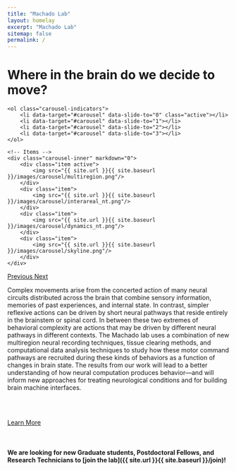```yaml
---
title: "Machado Lab"
layout: homelay
excerpt: "Machado Lab"
sitemap: false
permalink: /
---
```


<h1 class="heading-1">Where in the brain do we decide to move?</h1>

<div markdown="0" id="carousel" class="carousel slide" data-ride="carousel" data-interval="6000" data-pause="hover" >

    <ol class="carousel-indicators">
        <li data-target="#carousel" data-slide-to="0" class="active"></li>
        <li data-target="#carousel" data-slide-to="1"></li>
        <li data-target="#carousel" data-slide-to="2"></li>
        <li data-target="#carousel" data-slide-to="3"></li>
    </ol>

    <!-- Items -->
    <div class="carousel-inner" markdown="0">
        <div class="item active">
            <img src="{{ site.url }}{{ site.baseurl }}/images/carousel/multiregion.png"/>
        </div>
        <div class="item">
            <img src="{{ site.url }}{{ site.baseurl }}/images/carousel/interareal_nt.png"/>
        </div>
        <div class="item">
            <img src="{{ site.url }}{{ site.baseurl }}/images/carousel/dynamics_nt.png"/>
        </div>
        <div class="item">
            <img src="{{ site.url }}{{ site.baseurl }}/images/carousel/skyline.png"/>
        </div>
    </div>
  <a class="left carousel-control" href="#carousel" role="button" data-slide="prev">
    <span class="glyphicon glyphicon-chevron-left" aria-hidden="true"></span>
    <span class="sr-only">Previous</span>
  </a>
  <a class="right carousel-control" href="#carousel" role="button" data-slide="next">
    <span class="glyphicon glyphicon-chevron-right" aria-hidden="true"></span>
    <span class="sr-only">Next</span>
  </a>
</div>

Complex movements arise from the concerted action of many neural circuits distributed across the brain that combine sensory information, memories of past experiences, and internal state. In contrast, simpler reflexive actions can be driven by short neural pathways that reside entirely in the brainstem or spinal cord. In between these two extremes of behavioral complexity are actions that may be driven by different neural pathways in different contexts. The Machado lab uses a combination of new multiregion neural recording techniques, tissue clearing methods, and computational data analysis techniques to study how these motor command pathways are recruited during these kinds of behaviors as a function of changes in brain state. The results from our work will lead to a better understanding of how neural computation produces behavior—and will inform new approaches for treating neurological conditions and for building brain machine interfaces.

<br/><br/>

<a href="{{ site.url }}{{ site.baseurl }}/research" role="button" class="btn btn-info btn-lg" style="float: left">Learn More</a>

<br/><br/><br/><br/>
 **We are looking for new Graduate students, Postdoctoral Fellows, and Research Technicians to [join the lab]({{ site.url }}{{ site.baseurl }}/join)!** 
<br/><br/>

